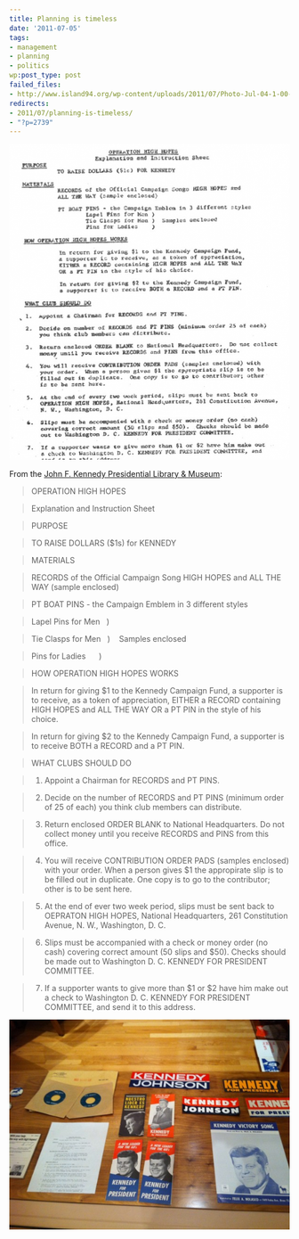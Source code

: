 ```yaml
---
title: Planning is timeless
date: '2011-07-05'
tags:
- management
- planning
- politics
wp:post_type: post
failed_files:
- http://www.island94.org/wp-content/uploads/2011/07/Photo-Jul-04-1-00-42-PM.jpg
redirects:
- 2011/07/planning-is-timeless/
- "?p=2739"
---
```


[ ![](2011-07-05-Planning-is-timeless/Operation-High-Hopes-600x675.png "Operation High Hopes") ](2011-07-05-Planning-is-timeless/Operation-High-Hopes.png)

From the [John F. Kennedy Presidential Library & Museum](http://www.jfklibrary.org/):

>

>

> OPERATION HIGH HOPES

> Explanation and Instruction Sheet

> PURPOSE

> TO RAISE DOLLARS ($1s) for KENNEDY

>

> MATERIALS

> RECORDS of the Official Campaign Song HIGH HOPES and ALL THE WAY (sample enclosed)

>

> PT BOAT PINS - the Campaign Emblem in 3 different styles

> Lapel Pins for Men   )

> Tie Clasps for Men   )    Samples enclosed

> Pins for Ladies      )

> HOW OPERATION HIGH HOPES WORKS

>

> In return for giving $1 to the Kennedy Campaign Fund, a supporter is to receive, as a token of appreciation, EITHER a RECORD containing HIGH HOPES and ALL THE WAY OR a PT PIN in the style of his choice.

>

> In return for giving $2 to the Kennedy Campaign Fund, a supporter is to receive BOTH a RECORD and a PT PIN.

> WHAT CLUBS SHOULD DO

>

> 1. Appoint a Chairman for RECORDS and PT PINS.

>

> 2. Decide on the number of RECORDS and PT PINS (minimum order of 25 of each) you think club members can distribute.

>

> 3. Return enclosed ORDER BLANK to National Headquarters. Do not collect money until you receive RECORDS and PINS from this office.

>

> 4. You will receive CONTRIBUTION ORDER PADS (samples enclosed) with your order. When a person gives $1 the appropirate slip is to be filled out in duplicate. One copy is to go to the contributor; other is to be sent here.

>

> 5. At the end of ever two week period, slips must be sent back to OEPRATON HIGH HOPES, National Headquarters, 261 Constitution Avenue, N. W., Washington, D. C.

>

> 6. Slips must be accompanied with a check or money order (no cash) covering correct amount (50 slips and $50). Checks should be made out to Washington D. C. KENNEDY FOR PRESIDENT COMMITTEE.

>

> 7. If a supporter wants to give more than $1 or $2 have him make out a check to Washington D. C. KENNEDY FOR PRESIDENT COMMITTEE, and send it to this address.

[ ![](2011-07-05-Planning-is-timeless/Photo-Jul-04-1-00-42-PM-600x448.jpg "Photo Jul 04, 1 00 42 PM") ](2011-07-05-Planning-is-timeless/Photo-Jul-04-1-00-42-PM.jpeg)
